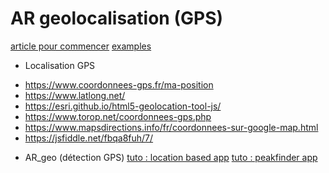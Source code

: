 # AR geolocalisation (GPS)
[article pour commencer](https://medium.com/chialab-open-source/build-your-location-based-augmented-reality-web-app-c2442e716564)
[examples](https://github.com/AR-js-org/AR.js/tree/master/aframe/examples/location-based)

* Localisation GPS
- https://www.coordonnees-gps.fr/ma-position
- https://www.latlong.net/
- https://esri.github.io/html5-geolocation-tool-js/
- https://www.torop.net/coordonnees-gps.php
- https://www.mapsdirections.info/fr/coordonnees-sur-google-map.html
- https://jsfiddle.net/fbqa8fuh/7/

* AR_geo (détection GPS)
[tuto : location based app](https://medium.com/chialab-open-source/build-your-location-based-augmented-reality-web-app-c2442e716564)
[tuto : peakfinder app](https://medium.com/chialab-open-source/build-your-location-based-augmented-reality-web-app-c2442e716564)

